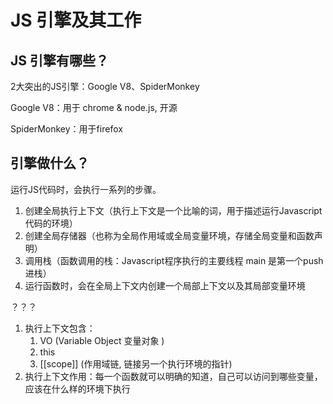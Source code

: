 # JS 引擎及其工作

## JS 引擎有哪些？

2大突出的JS引擎：Google V8、SpiderMonkey

Google V8：用于 chrome & node.js, 开源

SpiderMonkey：用于firefox

## 引擎做什么？

运行JS代码时，会执行一系列的步骤。

1. 创建全局执行上下文（执行上下文是一个比喻的词，用于描述运行Javascript代码的环境）
2. 创建全局存储器（也称为全局作用域或全局变量环境，存储全局变量和函数声明）
3. 调用栈（函数调用的栈：Javascript程序执行的主要线程 main 是第一个push进栈）
4. 运行函数时，会在全局上下文内创建一个局部上下文以及其局部变量环境

？？？

1. 执行上下文包含：
   1. VO (Variable Object 变量对象 )
   2. this
   3. [[scope]] (作用域链, 链接另一个执行环境的指针)
2. 执行上下文作用：每一个函数就可以明确的知道，自己可以访问到哪些变量，应该在什么样的环境下执行